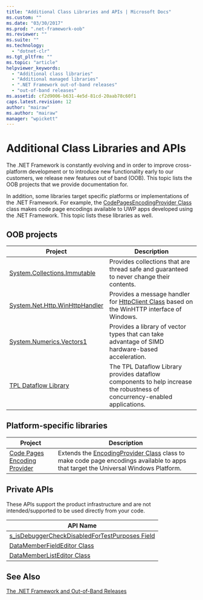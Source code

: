 ```yaml
---
title: "Additional Class Libraries and APIs | Microsoft Docs"
ms.custom: ""
ms.date: "03/30/2017"
ms.prod: ".net-framework-oob"
ms.reviewer: ""
ms.suite: ""
ms.technology: 
  - "dotnet-clr"
ms.tgt_pltfrm: ""
ms.topic: "article"
helpviewer_keywords: 
  - "Additional class libraries"
  - "Additional managed libraries"
  - ".NET Framework out-of-band releases"
  - "out-of-band releases"
ms.assetid: cf2d9006-b631-4e5d-81cd-20aab78c60f1
caps.latest.revision: 12
author: "mairaw"
ms.author: "mairaw"
manager: "wpickett"
---
```

# Additional Class Libraries and APIs
The .NET Framework is constantly evolving and in order to improve cross-platform development or to introduce new functionality early to our customers, we release new features out of band (OOB). This topic lists the OOB projects that we provide documentation for.  
  
 In addition, some libraries target specific platforms or implementations of the .NET Framework. For example, the
 [CodePagesEncodingProvider Class](CodePagesEncodingProvider%20Class.xml) class  makes code page encodings available to UWP apps developed using the .NET Framework. This topic lists these libraries as well.  
  
## OOB projects  
  
|Project|Description|  
|-------------|-----------------|  
|[System.Collections.Immutable](System.Collections.Immutable.xml)|Provides collections that are thread safe and guaranteed to never change their contents.|  
|[System.Net.Http.WinHttpHandler](http://go.microsoft.com/fwlink/p/?LinkId=624833)|Provides a message handler for [HttpClient Class](HttpClient%20Class.xml) based on the WinHTTP interface of Windows.|  
|[System.Numerics.Vectors1](../Topic/System.Numerics.Vectors1.md)|Provides a library of vector types that can take advantage of SIMD hardware-based acceleration.|  
|[TPL Dataflow Library](../Topic/TPL%20Dataflow%20Library.md)|The TPL Dataflow Library provides dataflow components to help increase the robustness of concurrency-enabled applications.|  
  
## Platform-specific libraries  
  
|Project|Description|  
|-------------|-----------------|  
|[Code Pages Encoding Provider](../Topic/Code%20Pages%20Encoding%20Provider.md)|Extends the [EncodingProvider Class](EncodingProvider%20Class.xml) class to make code page encodings available to apps that target the Universal Windows Platform.|  
  
## Private APIs  
 These APIs support the product infrastructure and are not intended/supported to be used directly from your code.  
  
|API Name|  
|--------------|  
|[s_isDebuggerCheckDisabledForTestPurposes Field](../../../docs/framework/additional-apis/s-isdebuggercheckdisabledfortestpurposes-field.md)|  
|[DataMemberFieldEditor Class](../../../docs/framework/additional-apis/datamemberfieldeditor-class.md)|  
|[DataMemberListEditor Class](../../../docs/framework/additional-apis/datamemberlisteditor-class.md)|  
  
## See Also  
 [The .NET Framework and Out-of-Band Releases](../../../docs/framework/getting-started/the-net-framework-and-out-of-band-releases.md)